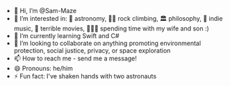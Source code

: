 - 👋 Hi, I’m @Sam-Maze
- 👀 I’m interested in: 🌌 astronomy, 🧗‍♂️ rock climbing, 🏛️ philosophy, 🎸 indie music, 🍿 terrible movies, 👨‍👩‍👦 spending time with my wife and son :)
- 🌱 I’m currently learning Swift and C#
- 💞️ I’m looking to collaborate on anything promoting environmental protection, social justice, privacy, or space exploration
- 📫 How to reach me - send me a message!
- 😄 Pronouns: he/him
- ⚡ Fun fact: I've shaken hands with two astronauts
